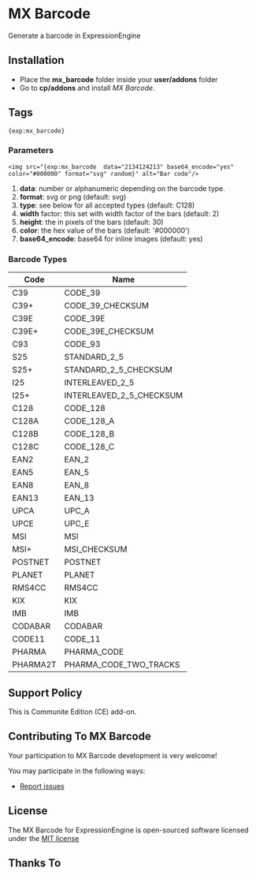# MX Barcode
Generate a barcode in ExpressionEngine


## Installation ##

* Place the **mx_barcode** folder inside your **user/addons** folder
* Go to **cp/addons** and install *MX Barcode*.

## Tags ##

	{exp:mx_barcode}

### Parameters  ###

	<img src="{exp:mx_barcode  data="2134124213" base64_encode="yes" color="#000000" format="svg" random}" alt="Bar code"/>

1. **data**: number or alphanumeric depending on the barcode type.
2. **format**: svg or png (default: svg)
3. **type**: see below for all accepted types (default: C128)
4. **width** factor: this set with width factor of the bars (default: 2)
5. **height**: the in pixels of the bars (default: 30)
6. **color**: the hex value of the bars (default: '#000000')
7. **base64_encode**: base64 for inline images (default: yes)


### Barcode Types ###


| Code     | Name                     |
| -------- | ------------------------ |
| C39      | CODE_39                  |
| C39+     | CODE_39_CHECKSUM         |
| C39E     | CODE_39E                 |
| C39E+    | CODE_39E_CHECKSUM        |
| C93      | CODE_93                  |
| S25      | STANDARD_2_5             |
| S25+     | STANDARD_2_5_CHECKSUM    |
| I25      | INTERLEAVED_2_5          |
| I25+     | INTERLEAVED_2_5_CHECKSUM |
| C128     | CODE_128                 |
| C128A    | CODE_128_A               |
| C128B    | CODE_128_B               |
| C128C    | CODE_128_C               |
| EAN2     | EAN_2                    |
| EAN5     | EAN_5                    |
| EAN8     | EAN_8                    |
| EAN13    | EAN_13                   |
| UPCA     | UPC_A                    |
| UPCE     | UPC_E                    |
| MSI      | MSI                      |
| MSI+     | MSI_CHECKSUM             |
| POSTNET  | POSTNET                  |
| PLANET   | PLANET                   |
| RMS4CC   | RMS4CC                   |
| KIX      | KIX                      |
| IMB      | IMB                      |
| CODABAR  | CODABAR                  |
| CODE11   | CODE_11                  |
| PHARMA   | PHARMA_CODE              |
| PHARMA2T | PHARMA_CODE_TWO_TRACKS   |


## Support Policy ##

This is Communite Edition (CE) add-on.

## Contributing To MX Barcode ##

Your participation to MX Barcode development is very welcome!

You may participate in the following ways:

* [Report issues](https://github.com/MaxLazar/mx-barcode/issues)


## License ##

The MX Barcode for ExpressionEngine is open-sourced software licensed under the [MIT license](http://opensource.org/licenses/MIT)

## Thanks To ##
